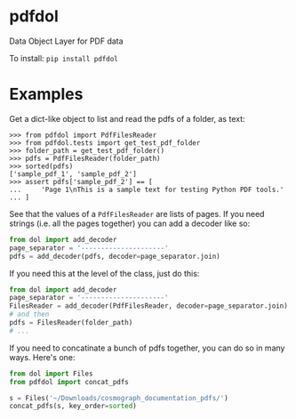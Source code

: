 
# pdfdol
Data Object Layer for PDF data


To install:	```pip install pdfdol```


# Examples

Get a dict-like object to list and read the pdfs of a folder, as text:

    >>> from pdfdol import PdfFilesReader
    >>> from pdfdol.tests import get_test_pdf_folder
    >>> folder_path = get_test_pdf_folder()
    >>> pdfs = PdfFilesReader(folder_path)
    >>> sorted(pdfs)
    ['sample_pdf_1', 'sample_pdf_2']
    >>> assert pdfs['sample_pdf_2'] == [
    ...     'Page 1\nThis is a sample text for testing Python PDF tools.'
    ... ]

See that the values of a `PdfFilesReader` are lists of pages. 
If you need strings (i.e. all the pages together) you can add a decoder like so:

```python
from dol import add_decoder
page_separator = '---------------------'
pdfs = add_decoder(pdfs, decoder=page_separator.join)
```

If you need this at the level of the class, just do this:

```python
from dol import add_decoder
page_separator = '---------------------'
FilesReader = add_decoder(PdfFilesReader, decoder=page_separator.join)
# and then
pdfs = FilesReader(folder_path)
# ...
```

If you need to concatinate a bunch of pdfs together, you can do so in many
ways. Here's one:

```python
from dol import Files
from pdfdol import concat_pdfs

s = Files('~/Downloads/cosmograph_documentation_pdfs/')
concat_pdfs(s, key_order=sorted)
```
